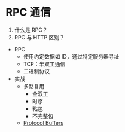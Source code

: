 # RPC 通信

1. 什么是 RPC？
2. RPC 与 HTTP 区别？

- RPC
  - 使用约定数据如 ID，通过特定服务器寻址
  - TCP：半双工通信
  - 二进制协议
- 实战
  - 多路复用
    - 全双工
    - 时序
    - 粘包
    - 不完整包
  - [Protocol Buffers](https://developers.google.com/protocol-buffers)


